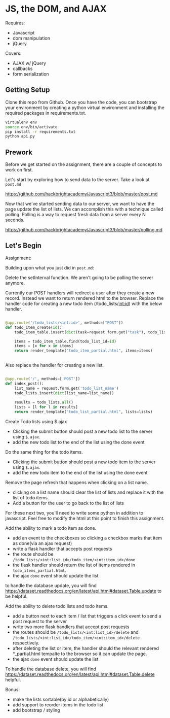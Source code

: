 # JS, the DOM, and AJAX

Requires:
- Javascript
- dom manipulation
- jQuery

Covers:
- AJAX w/ jQuery
- callbacks
- form serialization


## Getting Setup
Clone this repo from Github. Once you have the code, you can bootstrap your environment by creating a python virtual environment and installing the required packages in requirements.txt. 

````bash
virtualenv env
source env/bin/activate
pip install -r requirements.txt
python api.py
````

##  Prework
Before we get started on the assignment, there are a couple of concepts to work on first. 

Let's start by exploring how to send data to the server. Take a look at `post.md`

https://github.com/hackbrightacademy/Javascript3/blob/master/post.md

Now that we've started sending data to our server, we want to have the page update the list of lists. We can accomplish this with a technique called polling. Polling is a way to request fresh data from a server every N seconds.

https://github.com/hackbrightacademy/Javascript3/blob/master/polling.md


## Let's Begin

Assignment:

Building upon what you just did in `post.md`:

Delete the setInterval function. We aren't going to be polling the server anymore.

Currently our POST handlers will redirect a user after they create a new record. Instead we want to return rendered html to the browser. Replace the handler code for creating a new todo item (/todo_lists/<int:id>)  with the below handler.

````python

@app.route('/todo_lists/<int:id>', methods=["POST"])
def todo_item_create(id):
    todo_item_table.insert(dict(task=request.form.get("task"), todo_list_id=id, done=False))    

    items = todo_item_table.find(todo_list_id=id)
    items = [x for x in items]
    return render_template("todo_item_partial.html", items=items)
    
````

Also replace the handler for creating a new list.

````python

@app.route('/', methods=['POST'])
def index_post():
    list_name = request.form.get('todo_list_name')
    todo_lists.insert(dict(list_name=list_name))
    
    results = todo_lists.all()
    lists = [l for l in results]
    return render_template("todo_list_partial.html", lists=lists)
````




Create Todo lists using $.ajax
- Clicking the submit button should post a new todo list to the server using `$.ajax`.  
- add the new todo list to the end of the list using the done event

Do the same thing for the todo items.
- Clicking the submit button should post a new todo item to the server using `$.ajax`.  
- add the new todo item to the end of the list using the done event

Remove the page refresh that happens when clicking on a list name.
- clicking on a list name should clear the list of lists and replace it with the list of todo items.
- Add a button for the user to go back to the list of lists

For these next two, you'll need to write some python in addition to javascript. Feel free to modify the html at this point to finish this assignment.

Add the ability to mark a todo item as done.
- add an event to the checkboxes so clicking a checkbox marks that item as done(via an ajax request)
- write a flask handler that accepts post requests
- the route should be `/todo_lists/<int:list_id>/todo_item/<int:item_id>/done`
- the flask handler should return the list of items rendered in `todo_items_partial.html`.
- the ajax `done` event should update the list

to handle the database update, you will find https://dataset.readthedocs.org/en/latest/api.html#dataset.Table.update to be helpful.

Add the ability to delete todo lists and todo items.
- add a button next to each item / list that triggers a click event to send a post request to the server
- write two more flask handlers that accept post requests
- the routes should be `/todo_lists/<int:list_id>/delete` and `/todo_lists/<int:list_id>/todo_item/<int:item_id>/delete` respectively. 
- after deleting the list or item, the handler should the relevant rendered *_partial.html tempalte to the browser so it can update the page.
- the ajax `done` event should update the list


To handle the database delete, you will find https://dataset.readthedocs.org/en/latest/api.html#dataset.Table.delete helpful.





Bonus:
- make the lists sortable(by id or alphabetically)
- add support to reorder items in the todo list
- add bootstrap / styling

